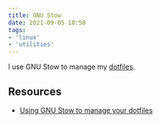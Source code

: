 ```yaml
---
title: GNU Stow
date: 2021-09-05 18:58
tags:
- 'linux'
- 'utilities'
---
```


I use GNU Stow to manage my [dotfiles](https://github.com/kraker/dotfiles). 

## Resources

* [Using GNU Stow to manage your dotfiles](http://brandon.invergo.net/news/2012-05-26-using-gnu-stow-to-manage-your-dotfiles.html)
